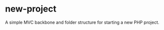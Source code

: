 new-project
===========

A simple MVC backbone and folder structure for starting a new PHP project.
